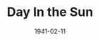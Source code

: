 ---
title: Day In the Sun
date: 1941-02-11
closing_date: 1941-02-14
layout: productions
playbill:
Theatre: Theatre Jacksonville
Venue: Little Theatre
cast:
- Ann Sumner: Janice Martin
- Brickie Hubbell: Barbara Mason
- Charlie Sumner: Carl Baker
- Dick Blanchard: Jack A. Pace
- Ed Hubbell: Harold Hornbeak
- Frank Burroughs: Charles Roberts
- George Duke: J. Ray Driver, Jr.
- Gertrude Hubbell: Dorothy Lupfer
- Helen Bennett: Dorothy Kenniston
- J.D. Crabshaw: Dodd Pace
- Judge Livingstone: John F. Crocker
- Martin Malloon: George Stanly
- Miss McLean: Martha Conner
- Mrs. Crabshaw: Lucie Olive Gaines
- Mrs. Duffy: Elizabeth Hulett
- Mrs. Joe Bono: Eleonor Edwards
crew:
- Assistant to Director: Anna Crocker
- Director: Pol Delgado
- Electrician: Alex Pillsbury
- Make-up:
  - Jean Runyon
  - Stanley Morrell
- Props: Eleonor Edwards
- Technical Director: Mary Courtney
orchestra:
external_links:
---